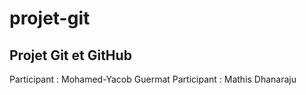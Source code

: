 # projet-git
## Projet Git et GitHub
Participant : Mohamed-Yacob Guermat
Participant : Mathis Dhanaraju
